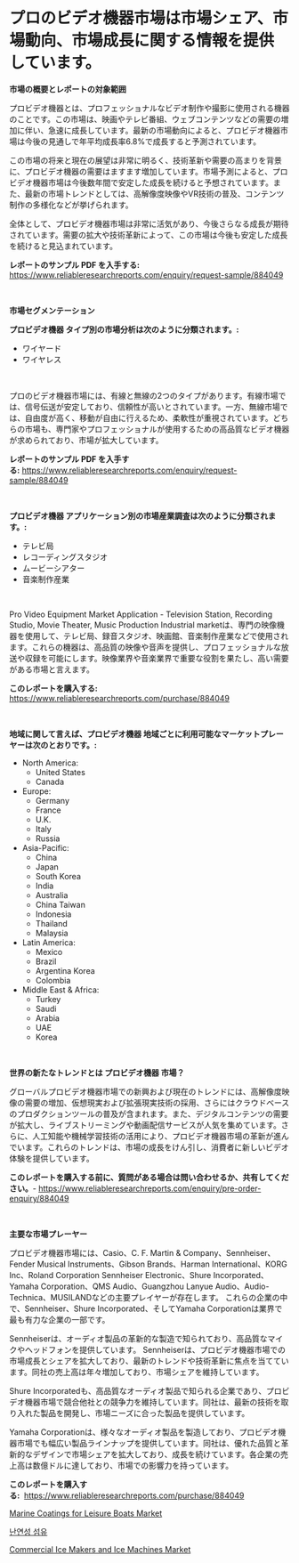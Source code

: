 <p><h1>プロのビデオ機器市場は市場シェア、市場動向、市場成長に関する情報を提供しています。</h1></p><p><strong>市場の概要とレポートの対象範囲</strong></p>
<p><p>プロビデオ機器とは、プロフェッショナルなビデオ制作や撮影に使用される機器のことです。この市場は、映画やテレビ番組、ウェブコンテンツなどの需要の増加に伴い、急速に成長しています。最新の市場動向によると、プロビデオ機器市場は今後の見通しで年平均成長率6.8%で成長すると予測されています。</p><p>この市場の将来と現在の展望は非常に明るく、技術革新や需要の高まりを背景に、プロビデオ機器の需要はますます増加しています。市場予測によると、プロビデオ機器市場は今後数年間で安定した成長を続けると予想されています。また、最新の市場トレンドとしては、高解像度映像やVR技術の普及、コンテンツ制作の多様化などが挙げられます。</p><p>全体として、プロビデオ機器市場は非常に活気があり、今後さらなる成長が期待されています。需要の拡大や技術革新によって、この市場は今後も安定した成長を続けると見込まれています。</p></p>
<p><strong>レポートのサンプル PDF を入手する:</strong> <a href="https://www.reliableresearchreports.com/enquiry/request-sample/884049">https://www.reliableresearchreports.com/enquiry/request-sample/884049</a></p>
<p>&nbsp;</p>
<p><strong>市場セグメンテーション</strong></p>
<p><strong>プロビデオ機器 タイプ別の市場分析は次のように分類されます。:</strong></p>
<p><ul><li>ワイヤード</li><li>ワイヤレス</li></ul></p>
<p>&nbsp;</p>
<p><p>プロのビデオ機器市場には、有線と無線の2つのタイプがあります。有線市場では、信号伝送が安定しており、信頼性が高いとされています。一方、無線市場では、自由度が高く、移動が自由に行えるため、柔軟性が重視されています。どちらの市場も、専門家やプロフェッショナルが使用するための高品質なビデオ機器が求められており、市場が拡大しています。</p></p>
<p><strong>レポートのサンプル PDF を入手する:</strong>&nbsp;<a href="https://www.reliableresearchreports.com/enquiry/request-sample/884049">https://www.reliableresearchreports.com/enquiry/request-sample/884049</a></p>
<p>&nbsp;</p>
<p><strong> プロビデオ機器 アプリケーション別の市場産業調査は次のように分類されます。:</strong></p>
<p><ul><li>テレビ局</li><li>レコーディングスタジオ</li><li>ムービーシアター</li><li>音楽制作産業</li></ul></p>
<p>&nbsp;</p>
<p><p>Pro Video Equipment Market Application - Television Station, Recording Studio, Movie Theater, Music Production Industrial marketは、専門の映像機器を使用して、テレビ局、録音スタジオ、映画館、音楽制作産業などで使用されます。これらの機器は、高品質の映像や音声を提供し、プロフェッショナルな放送や収録を可能にします。映像業界や音楽業界で重要な役割を果たし、高い需要がある市場と言えます。</p></p>
<p><strong>このレポートを購入する:</strong>&nbsp; <a href="https://www.reliableresearchreports.com/purchase/884049">https://www.reliableresearchreports.com/purchase/884049</a></p>
<p>&nbsp;</p>
<p><strong>地域に関して言えば、プロビデオ機器 地域ごとに利用可能なマーケットプレーヤーは次のとおりです。:</strong></p>
<p><ul>
    <li>
        North America:
        <ul>
            <li>United States</li>
            <li>Canada</li>
        </ul>
    </li>
    <li>
        Europe:
        <ul>
            <li>Germany</li>
            <li>France</li>
            <li>U.K.</li>
            <li>Italy</li>
            <li>Russia</li>
        </ul>
    </li>
    <li>
        Asia-Pacific:
        <ul>
            <li>China</li>
            <li>Japan</li>
            <li>South Korea</li>
            <li>India</li>
            <li>Australia</li>
            <li>China Taiwan</li>
            <li>Indonesia</li>
            <li>Thailand</li>
            <li>Malaysia</li>
        </ul>
    </li>
    <li>
        Latin America:
        <ul>
            <li>Mexico</li>
            <li>Brazil</li>
            <li>Argentina Korea</li>
            <li>Colombia</li>
        </ul>
    </li>
    <li>
        Middle East & Africa:
        <ul>
            <li>Turkey</li>
            <li>Saudi</li>
            <li>Arabia</li>
            <li>UAE</li>
            <li>Korea</li>
        </ul>
    </li>
    </ul></p>
<p>&nbsp;</p>
<p><strong>世界の新たなトレンドとは プロビデオ機器 市場？</strong></p>
<p><p>グローバルプロビデオ機器市場での新興および現在のトレンドには、高解像度映像の需要の増加、仮想現実および拡張現実技術の採用、さらにはクラウドベースのプロダクションツールの普及が含まれます。また、デジタルコンテンツの需要が拡大し、ライブストリーミングや動画配信サービスが人気を集めています。さらに、人工知能や機械学習技術の活用により、プロビデオ機器市場の革新が進んでいます。これらのトレンドは、市場の成長をけん引し、消費者に新しいビデオ体験を提供しています。</p></p>
<p><strong>このレポートを購入する前に、質問がある場合は問い合わせるか、共有してください。</strong>- <a href="https://www.reliableresearchreports.com/enquiry/pre-order-enquiry/884049">https://www.reliableresearchreports.com/enquiry/pre-order-enquiry/884049</a></p>
<p>&nbsp;</p>
<p><strong>主要な市場プレーヤー</strong></p>
<p><p>プロビデオ機器市場には、Casio、C. F. Martin & Company、Sennheiser、Fender Musical Instruments、Gibson Brands、Harman International、KORG Inc、Roland Corporation Sennheiser Electronic、Shure Incorporated、Yamaha Corporation、QMS Audio、Guangzhou Lanyue Audio、Audio-Technica、MUSILANDなどの主要プレイヤーが存在します。 これらの企業の中で、Sennheiser、Shure Incorporated、そしてYamaha Corporationは業界で最も有力な企業の一部です。</p><p>Sennheiserは、オーディオ製品の革新的な製造で知られており、高品質なマイクやヘッドフォンを提供しています。 Sennheiserは、プロビデオ機器市場での市場成長とシェアを拡大しており、最新のトレンドや技術革新に焦点を当てています。同社の売上高は年々増加しており、市場シェアを維持しています。</p><p>Shure Incorporatedも、高品質なオーディオ製品で知られる企業であり、プロビデオ機器市場で競合他社との競争力を維持しています。同社は、最新の技術を取り入れた製品を開発し、市場ニーズに合った製品を提供しています。</p><p>Yamaha Corporationは、様々なオーディオ製品を製造しており、プロビデオ機器市場でも幅広い製品ラインナップを提供しています。同社は、優れた品質と革新的なデザインで市場シェアを拡大しており、成長を続けています。各企業の売上高は数億ドルに達しており、市場での影響力を持っています。</p></p>
<p><strong>このレポートを購入する:</strong>&nbsp;&nbsp;<a href="https://www.reliableresearchreports.com/purchase/884049">https://www.reliableresearchreports.com/purchase/884049</a></p>
<p><p><a href="https://metal-farmhouse-e95.notion.site/Global-Marine-Coatings-for-Leisure-Boats-Market-by-Types-Applications-and-Major-Players-with-Regi-b7fad975abfd460db07f856c3490bcb1">Marine Coatings for Leisure Boats Market</a></p><p><a href="https://medium.com/@wallacecumfgmings567556/%ED%99%94%EC%97%BC-%EC%96%B5%EC%A0%9C-%EC%84%AC%EC%9C%A0-%EC%8B%9C%EC%9E%A5-%EC%84%B1%EA%B3%B5%EC%A0%81%EC%9D%B8-%EB%B9%84%EC%A6%88%EB%8B%88%EC%8A%A4-%EC%A0%84%EB%9E%B5%EC%9D%98-%EC%97%B4%EC%87%A0-2031%EB%85%84%EA%B9%8C%EC%A7%80-%EC%98%88%EC%B8%A1-49f9e1f606bc">난연성 섬유</a></p><p><a href="https://gratis-rainforest-2ca.notion.site/Commercial-Ice-Makers-and-Ice-Machines-Market-Centers-on-Aspects-such-as-Market-Growth-Market-Share-db9e30267dc74605ac71d5cd118285c4">Commercial Ice Makers and Ice Machines Market</a></p></p>